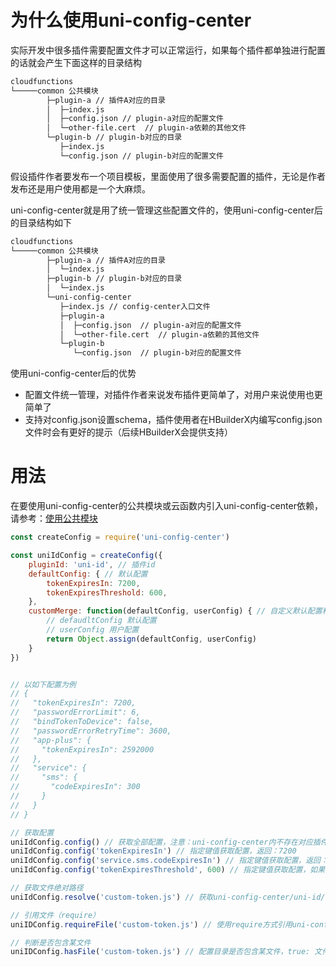 # 为什么使用uni-config-center

实际开发中很多插件需要配置文件才可以正常运行，如果每个插件都单独进行配置的话就会产生下面这样的目录结构

```bash
cloudfunctions
└─────common 公共模块
        ├─plugin-a // 插件A对应的目录
        │  ├─index.js
        │  ├─config.json // plugin-a对应的配置文件
        │  └─other-file.cert  // plugin-a依赖的其他文件
        └─plugin-b // plugin-b对应的目录
           ├─index.js
           └─config.json // plugin-b对应的配置文件
```

假设插件作者要发布一个项目模板，里面使用了很多需要配置的插件，无论是作者发布还是用户使用都是一个大麻烦。

uni-config-center就是用了统一管理这些配置文件的，使用uni-config-center后的目录结构如下

```bash
cloudfunctions
└─────common 公共模块
        ├─plugin-a // 插件A对应的目录
        │  └─index.js
        ├─plugin-b // plugin-b对应的目录
        │  └─index.js
        └─uni-config-center
           ├─index.js // config-center入口文件
           ├─plugin-a
           │  ├─config.json  // plugin-a对应的配置文件
           │  └─other-file.cert  // plugin-a依赖的其他文件
           └─plugin-b
              └─config.json  // plugin-b对应的配置文件
```

使用uni-config-center后的优势

- 配置文件统一管理，对插件作者来说发布插件更简单了，对用户来说使用也更简单了
- 支持对config.json设置schema，插件使用者在HBuilderX内编写config.json文件时会有更好的提示（后续HBuilderX会提供支持）

# 用法

在要使用uni-config-center的公共模块或云函数内引入uni-config-center依赖，请参考：[使用公共模块](https://uniapp.dcloud.net.cn/uniCloud/cf-common)

```js
const createConfig = require('uni-config-center')

const uniIdConfig = createConfig({
    pluginId: 'uni-id', // 插件id
    defaultConfig: { // 默认配置
        tokenExpiresIn: 7200,
        tokenExpiresThreshold: 600,
    },
    customMerge: function(defaultConfig, userConfig) { // 自定义默认配置和用户配置的合并规则，不设置的情况侠会对默认配置和用户配置进行深度合并
        // defaudltConfig 默认配置
        // userConfig 用户配置
        return Object.assign(defaultConfig, userConfig)
    }
})


// 以如下配置为例
// {
//   "tokenExpiresIn": 7200,
//   "passwordErrorLimit": 6,
//   "bindTokenToDevice": false,
//   "passwordErrorRetryTime": 3600,
//   "app-plus": {
//     "tokenExpiresIn": 2592000
//   },
//   "service": {
//     "sms": {
//       "codeExpiresIn": 300
//     }
//   }
// }

// 获取配置
uniIdConfig.config() // 获取全部配置，注意：uni-config-center内不存在对应插件目录时会返回空对象
uniIdConfig.config('tokenExpiresIn') // 指定键值获取配置，返回：7200
uniIdConfig.config('service.sms.codeExpiresIn') // 指定键值获取配置，返回：300
uniIdConfig.config('tokenExpiresThreshold', 600) // 指定键值获取配置，如果不存在则取传入的默认值，返回：600

// 获取文件绝对路径
uniIdConfig.resolve('custom-token.js') // 获取uni-config-center/uni-id/custom-token.js文件的路径

// 引用文件（require）
uniIDConfig.requireFile('custom-token.js') // 使用require方式引用uni-config-center/uni-id/custom-token.js文件。文件不存在时返回undefined，文件内有其他错误导致require失败时会抛出错误。

// 判断是否包含某文件
uniIDConfig.hasFile('custom-token.js') // 配置目录是否包含某文件，true: 文件存在，false: 文件不存在
```